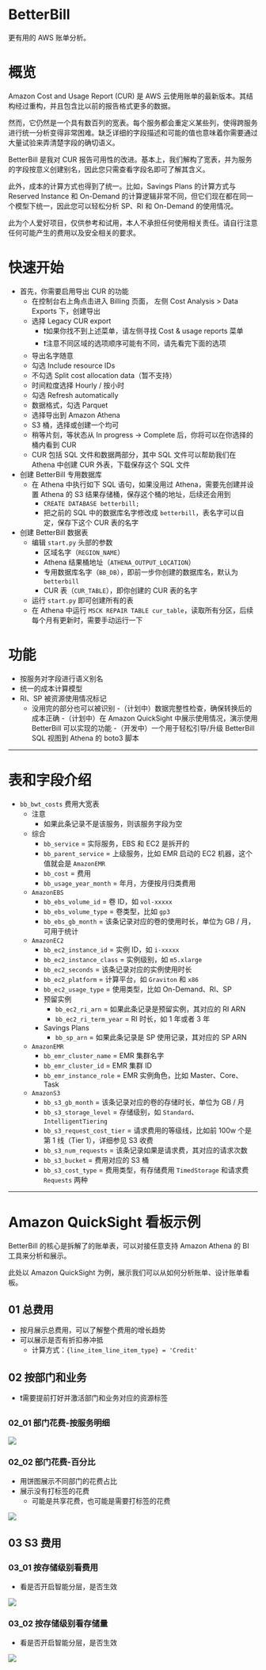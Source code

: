 # BetterBill

更有用的 AWS 账单分析。

# 概览

Amazon Cost and Usage Report (CUR) 是 AWS 云使用账单的最新版本。其结构经过重构，并且包含比以前的报告格式更多的数据。

然而，它仍然是一个具有数百列的宽表。每个服务都会重定义某些列，使得跨服务进行统一分析变得非常困难。缺乏详细的字段描述和可能的值也意味着你需要通过大量试验来弄清楚字段的确切语义。

BetterBill 是我对 CUR 报告可用性的改进。基本上，我们解构了宽表，并为服务的字段按意义创建别名，因此您只需查看字段名即可了解其含义。

此外，成本的计算方式也得到了统一。比如，Savings Plans 的计算方式与 Reserved Instance 和 On-Demand 的计算逻辑非常不同，但它们现在都在同一个模型下统一，因此您可以轻松分析 SP、RI 和 On-Demand 的使用情况。

此为个人爱好项目，仅供参考和试用，本人不承担任何使用相关责任。请自行注意任何可能产生的费用以及安全相关的要求。

# 快速开始

- 首先，你需要启用导出 CUR 的功能
  - 在控制台右上角点击进入 Billing 页面， 左侧 Cost Analysis > Data Exports 下，创建导出
  - 选择 Legacy CUR export
    - ❗️如果你找不到上述菜单，请左侧寻找 Cost & usage reports 菜单
    - ❗️注意不同区域的选项顺序可能有不同，请先看完下面的选项
  - 导出名字随意
  - 勾选 Include resource IDs
  - 不勾选 Split cost allocation data（暂不支持）
  - 时间粒度选择 Hourly / 按小时
  - 勾选 Refresh automatically
  - 数据格式，勾选 Parquet
  - 选择导出到 Amazon Athena
  - S3 桶，选择或创建一个均可
  - 稍等片刻，等状态从 In progress → Complete 后，你将可以在你选择的桶内看到 CUR
  - CUR 包括 SQL 文件和数据两部分，其中 SQL 文件可以帮助我们在 Athena 中创建 CUR 外表，下载保存这个 SQL 文件
- 创建 BetterBill 专用数据库
  - 在 Athena 中执行如下 SQL 语句，如果没用过 Athena，需要先创建并设置 Athena 的 S3 结果存储桶，保存这个桶的地址，后续还会用到
    - `CREATE DATABASE betterbill;`
    - 把之前的 SQL 中的数据库名字修改成 `betterbill`，表名字可以自定，保存下这个 CUR 表的名字
- 创建 BetterBill 数据表
  - 编辑 `start.py` 头部的参数
    - 区域名字（`REGION_NAME`）
    - Athena 结果桶地址（`ATHENA_OUTPUT_LOCATION`）
    - 专用数据库名字（`BB_DB`），即前一步你创建的数据库名，默认为 `betterbill`
    - CUR 表（`CUR_TABLE`），即你创建的 CUR 表的名字
  - 运行 `start.py` 即可创建所有的表
  - 在 Athena 中运行 `MSCK REPAIR TABLE cur_table`，读取所有分区，后续每个月有更新时，需要手动运行一下

# 功能

- 按服务对字段进行语义别名
- 统一的成本计算模型
- RI、SP 被资源使用情况标记
  - 没用完的部分也可以被识别
-（计划中）数据完整性检查，确保转换后的成本正确
-（计划中）在 Amazon QuickSight 中展示使用情况，演示使用 BetterBill 可以实现的功能
-（开发中）一个用于轻松引导/升级 BetterBill SQL 视图到 Athena 的 boto3 脚本

----

# 表和字段介绍

- `bb_bwt_costs` 费用大宽表
  - 注意
    - 如果此条记录不是该服务，则该服务字段为空
  - 综合
    - `bb_service` = 实际服务，EBS 和 EC2 是拆开的
    - `bb_parent_service` = 上级服务，比如 EMR 启动的 EC2 机器，这个值就会是 `AmazonEMR`
    - `bb_cost` = 费用
    - `bb_usage_year_month` = 年月，方便按月归类费用
  - `AmazonEBS`
    - `bb_ebs_volume_id` = 卷 ID，如 `vol-xxxxx`
    - `bb_ebs_volume_type` = 卷类型，比如 `gp3`
    - `bb_ebs_gb_month` = 该条记录对应的卷的使用时长，单位为 GB / 月，可用于统计
  - `AmazonEC2`
    - `bb_ec2_instance_id` = 实例 ID，如 `i-xxxxx`
    - `bb_ec2_instance_class` = 实例级别，如 `m5.xlarge`
    - `bb_ec2_seconds` = 该条记录对应的实例使用时长
    - `bb_ec2_platform` = 计算平台，如 `Graviton` 和 `x86`
    - `bb_ec2_usage_type` = 使用类型，比如 On-Demand、RI、SP
    - 预留实例
      - `bb_ec2_ri_arn` = 如果此条记录是预留实例，其对应的 RI ARN
      - `bb_ec2_ri_term_year` = RI 时长，如 1 年或者 3 年
    - Savings Plans
      - `bb_sp_arn` = 如果此条记录是 SP 使用记录，其对应的 SP ARN
  - `AmazonEMR`
    - `bb_emr_cluster_name` = EMR 集群名字
    - `bb_emr_cluster_id` = EMR 集群 ID
    - `bb_emr_instance_role` = EMR 实例角色，比如 Master、Core、Task
  - `AmazonS3`
    - `bb_s3_gb_month` = 该条记录对应的卷的存储时长，单位为 GB / 月
    - `bb_s3_storage_level` = 存储级别，如 `Standard`、`IntelligentTiering`
    - `bb_s3_request_cost_tier` =  请求费用的等级线，比如前 100w 个是第 1 线（Tier 1），详细参见 S3 收费
    - `bb_s3_num_requests` = 该条记录如果是请求费，其对应的请求次数
    - `bb_s3_bucket` = 费用对应的 S3 桶
    - `bb_s3_cost_type` = 费用类型，有存储费用 `TimedStorage` 和请求费 `Requests` 两种

----

# Amazon QuickSight 看板示例

BetterBill 的核心是拆解了的账单表，可以对接任意支持 Amazon Athena 的 BI 工具来分析和展示。

此处以 Amazon QuickSight 为例，展示我们可以从如何分析账单、设计账单看板。

## 01 总费用

- 按月展示总费用，可以了解整个费用的增长趋势
- 可以展示是否有折扣券冲抵
  - 计算方式：`{line_item_line_item_type} = 'Credit'`

## 02 按部门和业务

- ❗️需要提前打好并激活部门和业务对应的资源标签

### 02_01 部门花费-按服务明细

![](imgs/02_01.jpg)

### 02_02 部门花费-百分比

- 用饼图展示不同部门的花费占比
- 展示没有打标签的花费
  - 可能是共享花费，也可能是需要打标签的花费

![](imgs/02_02.jpg)

## 03 S3 费用

### 03_01 按存储级别看费用

- 看是否开启智能分层，是否生效

![](imgs/03_01.jpg)

### 03_02 按存储级别看存储量

- 看是否开启智能分层，是否生效

![](imgs/03_02.jpg)

